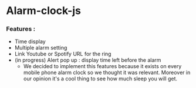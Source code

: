# Alarm-clock-js

### Features :

* Time display
* Multiple alarm setting
* Link Youtube or Spotify URL for the ring
* \(in progress\) Alert pop up : display time left before the alarm
  * We decided to implement this features because it exists on every mobile phone alarm clock so we thought it was relevant. Moreover in our opinion it's a cool thing to see how much sleep you will get.





